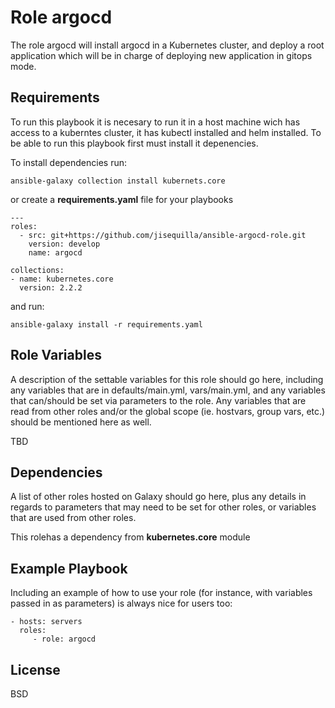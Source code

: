 # Role argocd

The role argocd will install argocd in a Kubernetes cluster, and deploy a root application which will be in charge of deploying new application in gitops mode.

## Requirements

To run this playbook it is necesary to run it in a host machine wich has access to a kuberntes cluster, it has kubectl installed and helm installed. To be able to run this playbook first must install it depenencies.

To install dependencies run:

```
ansible-galaxy collection install kubernets.core
```

or create a **requirements.yaml** file for your playbooks

```
---
roles:
  - src: git+https://github.com/jisequilla/ansible-argocd-role.git
    version: develop
    name: argocd

collections:
- name: kubernetes.core
  version: 2.2.2

```

and run:

```
ansible-galaxy install -r requirements.yaml
```

## Role Variables

A description of the settable variables for this role should go here, including any variables that are in defaults/main.yml, vars/main.yml, and any variables that can/should be set via parameters to the role. Any variables that are read from other roles and/or the global scope (ie. hostvars, group vars, etc.) should be mentioned here as well.

TBD

## Dependencies

A list of other roles hosted on Galaxy should go here, plus any details in regards to parameters that may need to be set for other roles, or variables that are used from other roles.

This rolehas a dependency from **kubernetes.core** module

## Example Playbook

Including an example of how to use your role (for instance, with variables passed in as parameters) is always nice for users too:

    - hosts: servers
      roles:
         - role: argocd

## License

BSD